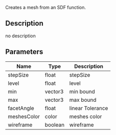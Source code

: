 Creates a mesh from an SDF function.



## Description
no description
## Parameters

<table>
<thead>
	<tr>
		<th>Name</th>
		<th>Type</th>
		<th>Description</th>
	</tr>
</thead>
<tr>
	<td>stepSize</td>
	<td><div class='bg-yellow-800 px-2 py-px text-white rounded-sm'>float</div></td>
	<td>stepSize</td>
</tr>
<tr>
	<td>level</td>
	<td><div class='bg-yellow-800 px-2 py-px text-white rounded-sm'>float</div></td>
	<td>level</td>
</tr>
<tr>
	<td>min</td>
	<td><div class='bg-blue-800 px-2 py-px text-white rounded-sm'>vector3</div></td>
	<td>min bound</td>
</tr>
<tr>
	<td>max</td>
	<td><div class='bg-blue-800 px-2 py-px text-white rounded-sm'>vector3</div></td>
	<td>max bound</td>
</tr>
<tr>
	<td>facetAngle</td>
	<td><div class='bg-yellow-800 px-2 py-px text-white rounded-sm'>float</div></td>
	<td>linear Tolerance</td>
</tr>
<tr>
	<td>meshesColor</td>
	<td><div class='bg-lime-800 px-2 py-px text-white rounded-sm'>color</div></td>
	<td>meshes color</td>
</tr>
<tr>
	<td>wireframe</td>
	<td><div class='bg-emerald-800 px-2 py-px text-white rounded-sm'>boolean</div></td>
	<td>wireframe</td>
</tr>
</table>